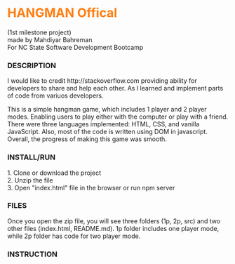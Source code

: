 <h1 style="color: #FF7F11">HANGMAN Offical</h1>
(1st milestone project)<br>
made by Mahdiyar Bahreman<br>
For NC State Software Development Bootcamp 

<h3>DESCRIPTION</h3>
<p>I would like to credit http://stackoverflow.com providing ability for developers to share and help each other. As I learned and implement parts of code from variuos developers.

This is a simple hangman game, which includes 1 player and 2 player modes. Enabling users to play either with the computer or play with a friend. There were three languages implemented: HTML, CSS, and vanilla JavaScript. Also, most of the code is written using DOM in javascript. Overall, the progress of making this game was smooth.</p>

<h3>INSTALL/RUN</h3>
1. Clone or download the project<br>
2. Unzip the file<br>
3. Open "index.html" file in the browser or run npm server<br>

<h3>FILES</h3>
<p>Once you open the zip file, you will see three folders (1p, 2p, src) and two other files (index.html, README.md). 1p folder includes one player mode, while 2p folder has code for two player mode.</p>

<h3>INSTRUCTION</h3>
